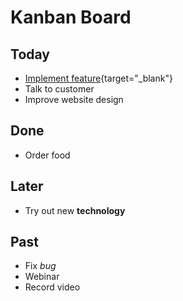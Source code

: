 # Kanban Board

<!--- #the-kanban-board --->
## Today

* [Implement feature](https://google.com/){target="_blank"}
* Talk to customer 
* Improve website design

## Done

* Order food

## Later

* Try out new **technology**

## Past

* Fix *bug*
* Webinar
* Record video
<!--- #the-kanban-board --->